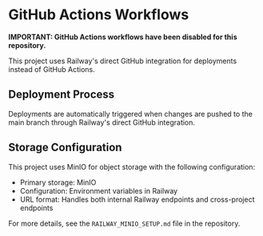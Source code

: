 # GitHub Actions Workflows

**IMPORTANT: GitHub Actions workflows have been disabled for this repository.**

This project uses Railway's direct GitHub integration for deployments instead of GitHub Actions.

## Deployment Process

Deployments are automatically triggered when changes are pushed to the main branch through Railway's direct GitHub integration.

## Storage Configuration

This project uses MinIO for object storage with the following configuration:

- Primary storage: MinIO
- Configuration: Environment variables in Railway
- URL format: Handles both internal Railway endpoints and cross-project endpoints

For more details, see the `RAILWAY_MINIO_SETUP.md` file in the repository.
